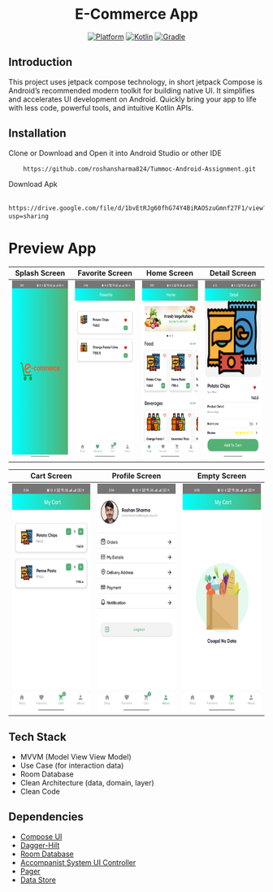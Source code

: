 <h1 align="center">
   E-Commerce App
</h1>
<p align="center">
  <a href="http://developer.android.com/index.html"><img alt="Platform" src="https://img.shields.io/badge/platform-Android-green.svg"></a>
  <a href="http://kotlinlang.org"><img alt="Kotlin" src="https://img.shields.io/badge/kotlin-1.6.10-blue.svg"></a>
  <a href="https://developer.android.com/studio/releases/gradle-plugin"><img alt="Gradle" src="https://img.shields.io/badge/gradle-7.4.0-yellow.svg"></a>
  <a href="https://github.com/https://github.com/roshansharma824/E-Commerce-App/><img alt="Star" src="https://img.shields.io/github/stars/HariAgus/GroceriesApp-Compose"></a>
</p>

## Introduction
<p>
This project uses jetpack compose technology,  in short jetpack Compose is Android’s recommended modern toolkit for building native UI. It simplifies and accelerates UI development on Android. Quickly bring your app to life with less code, powerful tools, and intuitive Kotlin APIs.

<p>

## Installation

Clone or Download and Open it into Android Studio or other IDE
```
    https://github.com/roshansharma824/Tummoc-Android-Assignment.git  
```

Download Apk
```
   https://drive.google.com/file/d/1bvEtRJg60fhG74Y4BiRAOSzuGmnf27F1/view?usp=sharing
```


# Preview App
| Splash Screen  | Favorite Screen | Home Screen | Detail Screen |
| ------------- | ------------- | ------------- | ------------- |
| <img src="assets/splash_page.png" height=350 width=2000/>  | <img src="assets/favorite_page.png" height=350 width=2000/> | <img src="assets/home_page.png" height=350 width=2000/> | <img src="assets/detail_page.png" height=350 width=2000/> |

| Cart Screen | Profile Screen | Empty Screen |
| ------------- | ------------- | ------------- |
| <img src="assets/cart_page.png" height=450 width=2000/>  | <img src="assets/profile_page.png" height=450 width=2000/> | <img src="assets/empty_page.png" height=450 width=2000/> |

<p>

## Tech Stack
- MVVM (Model View View Model)
- Use Case (for interaction data)
- Room Database
- Clean Architecture (data, domain, layer)
- Clean Code

## Dependencies
- [Compose UI](https://developer.android.com/jetpack/androidx/releases/compose-ui)
- [Dagger-Hilt](https://developer.android.com/training/dependency-injection/hilt-android)
- [Room Database](https://developer.android.com/training/data-storage/room)
- [Accompanist System UI Controller](https://google.github.io/accompanist/systemuicontroller/)
- [Pager](https://google.github.io/accompanist/pager/)
- [Data Store](https://developer.android.com/topic/libraries/architecture/datastore)

<p>
